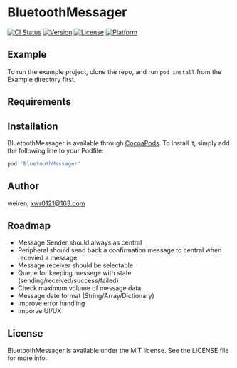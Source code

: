 # BluetoothMessager

[![CI Status](https://img.shields.io/travis/weiren/BluetoothMessager.svg?style=flat)](https://travis-ci.org/weiren/BluetoothMessager)
[![Version](https://img.shields.io/cocoapods/v/BluetoothMessager.svg?style=flat)](https://cocoapods.org/pods/BluetoothMessager)
[![License](https://img.shields.io/cocoapods/l/BluetoothMessager.svg?style=flat)](https://cocoapods.org/pods/BluetoothMessager)
[![Platform](https://img.shields.io/cocoapods/p/BluetoothMessager.svg?style=flat)](https://cocoapods.org/pods/BluetoothMessager)

## Example

To run the example project, clone the repo, and run `pod install` from the Example directory first.

## Requirements

## Installation

BluetoothMessager is available through [CocoaPods](https://cocoapods.org). To install
it, simply add the following line to your Podfile:

```ruby
pod 'BluetoothMessager'
```

## Author

weiren, xwr0121@163.com

## Roadmap

- Message Sender should always as central
- Peripheral should send back a confirmation message to central when recevied a message
- Message receiver should be selectable 
- Queue for keeping messege with state (sending/received/success/failed)
- Check maximum volume of message data
- Message date format (String/Array/Dictionary)
- Improve error handling
- Imporve UI/UX

## License

BluetoothMessager is available under the MIT license. See the LICENSE file for more info.
